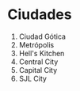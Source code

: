 # Ciudades

1. Ciudad Gótica
2. Metrópolis
3. Hell's Kitchen
4. Central City
5. Capital City
6. SJL City
